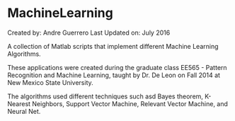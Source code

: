 # MachineLearning
Created by: Andre Guerrero
Last Updated on: July 2016

A collection of Matlab scripts that implement different Machine Learning Algorithms.

These applications were created during the graduate class EE565 - Pattern Recognition and Machine Learning, taught by Dr. De Leon on Fall 2014 at New Mexico State University. 

The algorithms used different techniques such asd Bayes theorem, K-Nearest Neighbors, Support Vector Machine, Relevant Vector Machine, and Neural Net.
